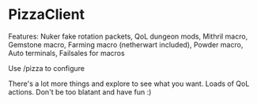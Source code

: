 # PizzaClient
Features: Nuker fake rotation packets, QoL dungeon mods, Mithril macro, Gemstone macro, Farming macro (netherwart included), Powder macro, Auto terminals, Failsales for macros

Use /pizza to configure

There's a lot more things and explore to see what you want. Loads of QoL actions. Don't be too blatant and have fun :)
